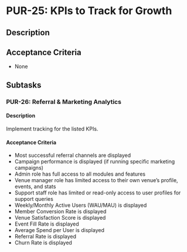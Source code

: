 # PUR-25: KPIs to Track for Growth

## Description


## Acceptance Criteria
- None

## Subtasks
### PUR-26: Referral & Marketing Analytics
#### Description
Implement tracking for the listed KPIs.

#### Acceptance Criteria
- Most successful referral channels are displayed
- Campaign performance is displayed (if running specific marketing campaigns)
- Admin role has full access to all modules and features
- Venue manager role has limited access to their own venue’s profile, events, and stats
- Support staff role has limited or read-only access to user profiles for support queries
- Weekly/Monthly Active Users (WAU/MAU) is displayed
- Member Conversion Rate is displayed
- Venue Satisfaction Score is displayed
- Event Fill Rate is displayed
- Average Spend per User is displayed
- Referral Rate is displayed
- Churn Rate is displayed

